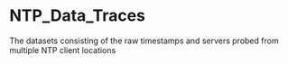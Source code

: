 # NTP_Data_Traces
The datasets consisting of the raw timestamps and servers probed from multiple NTP client locations
